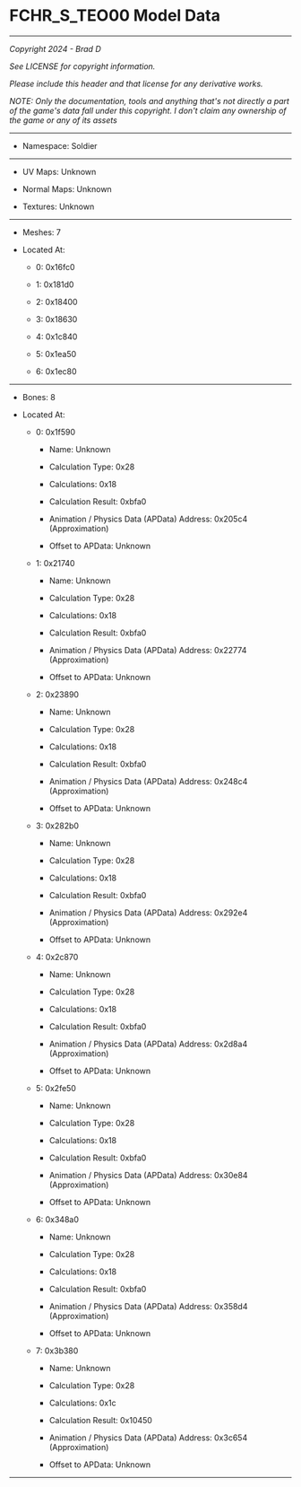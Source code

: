 # FCHR_S_TEO00 Model Data

---

*Copyright 2024 - Brad D*

*See LICENSE for copyright information.*

*Please include this header and that license for any derivative works.*

*NOTE: Only the documentation, tools and anything that's not directly a part of the game's data fall under this copyright. I don't claim any ownership of the game or any of its assets*

---

* Namespace: Soldier

---

* UV Maps: Unknown

* Normal Maps: Unknown

* Textures: Unknown

---

* Meshes: 7

* Located At:

  * 0: 0x16fc0

  * 1: 0x181d0

  * 2: 0x18400

  * 3: 0x18630

  * 4: 0x1c840

  * 5: 0x1ea50

  * 6: 0x1ec80

---

* Bones: 8

* Located At:

  * 0: 0x1f590

    * Name: Unknown

    * Calculation Type: 0x28

    * Calculations: 0x18

    * Calculation Result: 0xbfa0

    * Animation / Physics Data (APData) Address: 0x205c4 (Approximation)

    * Offset to APData: Unknown

  * 1: 0x21740

    * Name: Unknown

    * Calculation Type: 0x28

    * Calculations: 0x18

    * Calculation Result: 0xbfa0

    * Animation / Physics Data (APData) Address: 0x22774 (Approximation)

    * Offset to APData: Unknown

  * 2: 0x23890

    * Name: Unknown

    * Calculation Type: 0x28

    * Calculations: 0x18

    * Calculation Result: 0xbfa0

    * Animation / Physics Data (APData) Address: 0x248c4 (Approximation)

    * Offset to APData: Unknown

  * 3: 0x282b0

    * Name: Unknown

    * Calculation Type: 0x28

    * Calculations: 0x18

    * Calculation Result: 0xbfa0

    * Animation / Physics Data (APData) Address: 0x292e4 (Approximation)

    * Offset to APData: Unknown

  * 4: 0x2c870

    * Name: Unknown

    * Calculation Type: 0x28

    * Calculations: 0x18

    * Calculation Result: 0xbfa0

    * Animation / Physics Data (APData) Address: 0x2d8a4 (Approximation)

    * Offset to APData: Unknown

  * 5: 0x2fe50

    * Name: Unknown

    * Calculation Type: 0x28

    * Calculations: 0x18

    * Calculation Result: 0xbfa0

    * Animation / Physics Data (APData) Address: 0x30e84 (Approximation)

    * Offset to APData: Unknown

  * 6: 0x348a0

    * Name: Unknown

    * Calculation Type: 0x28

    * Calculations: 0x18

    * Calculation Result: 0xbfa0

    * Animation / Physics Data (APData) Address: 0x358d4 (Approximation)

    * Offset to APData: Unknown

  * 7: 0x3b380

    * Name: Unknown

    * Calculation Type: 0x28

    * Calculations: 0x1c

    * Calculation Result: 0x10450

    * Animation / Physics Data (APData) Address: 0x3c654 (Approximation)

    * Offset to APData: Unknown

---

